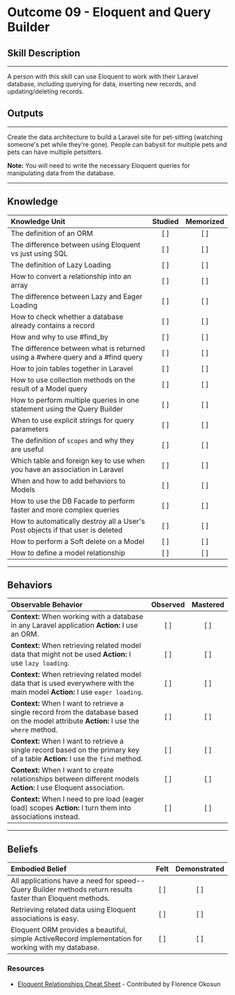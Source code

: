 # Outcome 09 - Eloquent and Query Builder

## Skill Description
----------
A person with this skill can use Eloquent to work with their Laravel database, including querying for data, inserting new records, and updating/deleting records. 


## Outputs
----------
Create the data architecture to build a Laravel site for pet-sitting (watching someone's pet while they're gone). People can babysit for multiple pets and pets can have multiple petsitters.

**Note:** You will need to write the necessary Eloquent queries for manipulating data from the database.


----------
## Knowledge


| Knowledge Unit   |      Studied      | Memorized |
|:-------------|:------------------:|:--------:|
| The definition of an ORM | [ ] | [ ]  |
| The difference between using Eloquent vs just using SQL | [ ] | [ ]  |
| The definition of Lazy Loading | [ ] | [ ]  |
| How to convert a relationship into an array | [ ] | [ ]  |
| The difference between Lazy and Eager Loading | [ ] | [ ]  |
| How to check whether a database already contains a record | [ ] | [ ]  |
| How and why to use #find_by | [ ] | [ ]  |
| The difference between what is returned using a #where query and a #find query | [ ] | [ ]  |
| How to join tables together in Laravel | [ ] | [ ]  |
| How to use collection methods on the result of a Model query | [ ] | [ ]  |
| How to perform multiple queries in one statement using the Query Builder | [ ] | [ ] |
| When to use explicit strings for query parameters | [ ] | [ ]  |
| The definition of `scopes` and why they are useful | [ ] | [ ]  |
| Which table and foreign key to use when you have an association in Laravel | [ ] | [ ]  |
| When and how to add behaviors to Models | [ ] | [ ]  |
| How to use the DB Facade to perform faster and more complex queries  | [ ] | [ ]  |
| How to automatically destroy all a User's Post objects if that user is deleted | [ ] | [ ]  |
| How to perform a Soft delete on a Model | [ ] | [ ]  |
| How to define a model relationship | [ ] | [ ] |


----------


## Behaviors


| Observable Behavior   |      Observed      | Mastered |
|:-------------|:------------------:|:--------:|
| **Context:** When working with a database in any Laravel application **Action:** I use an ORM.  | [ ] | [ ]  |
| **Context:** When retrieving related model data that might not be used **Action:** I use `lazy loading`. | [ ] | [ ]  |
| **Context:** When retrieving related model data that is used everywhere with the main model **Action:** I use `eager loading`.  | [ ] | [ ]  |
| **Context:** When I want to retrieve a single record from the database based on the model attribute **Action:** I use the `where` method. | [ ] | [ ]  |
| **Context:** When I want to retrieve a single record based on the primary key of a table **Action:** I use the `find` method. | [ ] | [ ]  |
| **Context:** When I want to create relationships between different models **Action:** I use Eloquent association. | [ ] | [ ]  |
| **Context:** When I need to pre load (eager load) scopes **Action:** I turn them into associations instead. | [ ] | [ ]  |


----------


## Beliefs


| Embodied Belief   |      Felt      | Demonstrated |
|:-------------|:------------------:|:--------:|
| All applications have a need for speed-- Query Builder methods return results faster than Eloquent methods. | [ ] | [ ] |
| Retrieving related data using Eloquent associations is easy. | [ ] | [ ]  |
| Eloquent ORM provides a beautiful, simple ActiveRecord implementation for working with my database. | [ ] | [ ]  |

### Resources

- [Eloquent Relationships Cheat Sheet](https://hackernoon.com/eloquent-relationships-cheat-sheet-5155498c209) - Contributed by Florence Okosun
